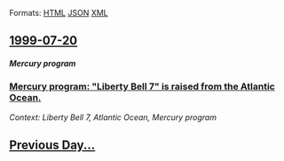 
Formats: [HTML](1999/07/20/index.html)  [JSON](1999/07/20/index.json)  [XML](1999/07/20/index.xml)  

## [1999-07-20](/news/1999/07/20/index.md)

##### Mercury program
### [ Mercury program: "Liberty Bell 7" is raised from the Atlantic Ocean. ](/news/1999/07/20/mercury-program-liberty-bell-7-is-raised-from-the-atlantic-ocean.md)
_Context: Liberty Bell 7, Atlantic Ocean, Mercury program_

## [Previous Day...](/news/1999/07/19/index.md)

